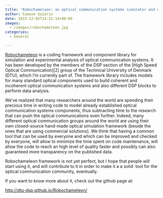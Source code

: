 ```yaml
---
title: 'Robochameleon: an optical communication systems simulator and data processor'
author: Simone Gaiarin
date: 2015-12-05T14:21:14+00:00
images:
  - /images/robochameleon.jpg
categories:
  - General

---
```

[Robochameleon][1] is a coding framework and component library for simulation and experimental analysis of optical communication systems. It has been developed by the members of the DSP section of the [High Speed Optical Communication][2] group of the Technical University of Denmark (DTU), which I&#8217;m currently part of. <!--more-->The framework library includes models for many standard optical components used to build coherent and incoherent optical communication systems and also different DSP blocks to perform data analysis.

We&#8217;ve realized that many researchers around the world are spending their precious time in writing code to model already established optical communication systems components, thus subtracting time to the research that can push the optical communications even further. Indeed, many different optical communication groups around the world are using their own closed-source hand-made optical simulation framework (beside the ones that are using commercial solutions). We think that having a common tool that can be used by everyone and which can be improved and checked by everyone, will allow to minimize the time spent on code maintenance, will allow the code to reach an high level of quality faster and possibly can also guaranteed more transparency on the published data.

Robochameleon framework is not yet perfect, but I hope that people will start using it, and will contribute to it in order to make it a a solid  tool for the optical communication community, eventually.

If you want to know more about it, check out the github page at:

<http://dtu-dsp.github.io/Robochameleon/>

 [1]: http://dtu-dsp.github.io/Robochameleon/
